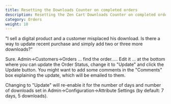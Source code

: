 ```yaml
---
title: Resetting the Downloads Counter on completed orders
description: Resetting the Zen Cart Downloads Counter on completed orders
category: Orders
weight: 10
---
```


"I sell a digital product and a customer misplaced his download. Is there a way to update recent purchase and simply add two or three more downloads?"

Sure.  Admin->Customers->Orders ... find the order..... Edit it ... at the bottom where you can update the Order Status, change it to "Update" and click the Update button.  You might want to add some comments in the "Comments" box explaining the update, which will be emailed to them.

Changing to "Update" will re-enable it for the number of days and number of downloads set in Admin->Configuration->Attribute Settings (by default: 7 days, 5 downloads).

